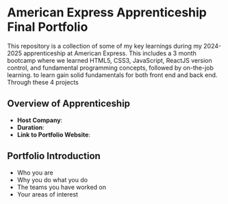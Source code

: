 # American Express Apprenticeship Final Portfolio

This repository is a collection of some of my key learnings during my 2024-2025 apprenticeship at American Express. This includes a 3 month bootcamp where we learned HTML5, CSS3, JavaScript, ReactJS version control, and fundamental programming concepts, followed by on-the-job learning. to learn gain solid fundamentals for both front end and back end. Through these 4 projects

## Overview of Apprenticeship
- **Host Company**:
- **Duration**:
- **Link to Portfolio Website**:

## Portfolio Introduction
- Who you are
- Why you do what you do
- The teams you have worked on
- Your areas of interest
